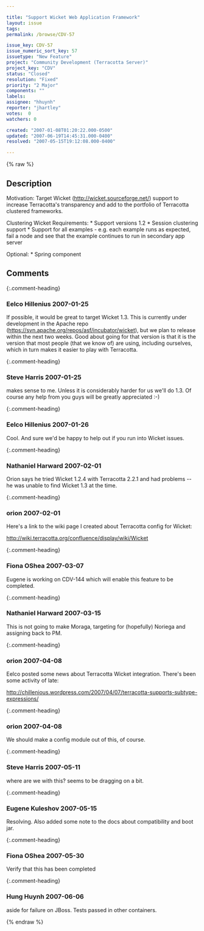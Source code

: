 ```yaml
---

title: "Support Wicket Web Application Framework"
layout: issue
tags: 
permalink: /browse/CDV-57

issue_key: CDV-57
issue_numeric_sort_key: 57
issuetype: "New Feature"
project: "Community Development (Terracotta Server)"
project_key: "CDV"
status: "Closed"
resolution: "Fixed"
priority: "2 Major"
components: ""
labels: 
assignee: "hhuynh"
reporter: "jhartley"
votes:  0
watchers: 0

created: "2007-01-08T01:20:22.000-0500"
updated: "2007-06-19T14:45:31.000-0400"
resolved: "2007-05-15T19:12:08.000-0400"

---
```




{% raw %}



## Description

<div markdown="1" class="description">

Motivation:
Target Wicket (http://wicket.sourceforge.net/) support to increase Terracotta's transparency and add to the portfolio of Terracotta clustered frameworks.

Clustering Wicket Requirements:
   \* Support versions 1.2
   \* Session clustering support
   \* Support for all examples - e.g. each example runs as expected, fail a node and see that the example continues to run in secondary app server

Optional:
   \* Spring component


</div>

## Comments


{:.comment-heading}
### **Eelco Hillenius** <span class="date">2007-01-25</span>

<div markdown="1" class="comment">

If possible, it would be great to target Wicket 1.3. This is currently under development in the Apache repo (https://svn.apache.org/repos/asf/incubator/wicket), but we plan to release within the next two weeks. Good about going for that version is that it is the version that most people (that we know of) are using, including ourselves, which in turn makes it easier to play with Terracotta.

</div>


{:.comment-heading}
### **Steve Harris** <span class="date">2007-01-25</span>

<div markdown="1" class="comment">

makes sense to me. Unless it is considerably harder for us we'll do 1.3. Of course any help from you guys will be greatly appreciated :-)

</div>


{:.comment-heading}
### **Eelco Hillenius** <span class="date">2007-01-26</span>

<div markdown="1" class="comment">

Cool. And sure we'd be happy to help out if you run into Wicket issues.

</div>


{:.comment-heading}
### **Nathaniel Harward** <span class="date">2007-02-01</span>

<div markdown="1" class="comment">

Orion says he tried Wicket 1.2.4 with Terracotta 2.2.1 and had problems -- he was unable to find Wicket 1.3 at the time.

</div>


{:.comment-heading}
### **orion** <span class="date">2007-02-01</span>

<div markdown="1" class="comment">

Here's a link to the wiki page I created about Terracotta config for Wicket:

http://wiki.terracotta.org/confluence/display/wiki/Wicket



</div>


{:.comment-heading}
### **Fiona OShea** <span class="date">2007-03-07</span>

<div markdown="1" class="comment">

Eugene is working on CDV-144 which will enable this feature to be completed.

</div>


{:.comment-heading}
### **Nathaniel Harward** <span class="date">2007-03-15</span>

<div markdown="1" class="comment">

This is not going to make Moraga, targeting for (hopefully) Noriega and assigning back to PM.

</div>


{:.comment-heading}
### **orion** <span class="date">2007-04-08</span>

<div markdown="1" class="comment">

Eelco posted some news about Terracotta Wicket integration.  There's been some activity of late:

http://chillenious.wordpress.com/2007/04/07/terracotta-supports-subtype-expressions/

</div>


{:.comment-heading}
### **orion** <span class="date">2007-04-08</span>

<div markdown="1" class="comment">

We should make a config module out of this, of course.

</div>


{:.comment-heading}
### **Steve Harris** <span class="date">2007-05-11</span>

<div markdown="1" class="comment">

where are we with this? seems to be dragging on a bit.

</div>


{:.comment-heading}
### **Eugene Kuleshov** <span class="date">2007-05-15</span>

<div markdown="1" class="comment">

Resolving. Also added some note to the docs about compatibility and boot jar.

</div>


{:.comment-heading}
### **Fiona OShea** <span class="date">2007-05-30</span>

<div markdown="1" class="comment">

Verify that this has been completed 

</div>


{:.comment-heading}
### **Hung Huynh** <span class="date">2007-06-06</span>

<div markdown="1" class="comment">

aside for failure on JBoss. Tests passed in other containers.

</div>



{% endraw %}
